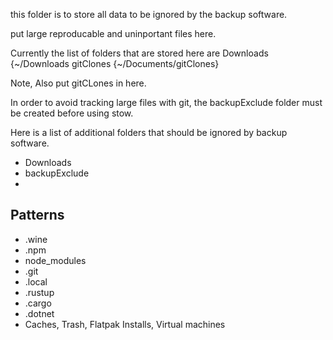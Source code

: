 this folder is to store all data to be ignored by the backup software.

put large reproducable and uninportant files here.

Currently the list of folders that are stored here are <src> <destination>
Downloads {~/Downloads
gitClones {~/Documents/gitClones}

Note, Also put gitCLones in here.

In order to avoid tracking large files with git, the backupExclude folder must be created before using stow.

Here is a list of additional folders that should be ignored by backup software.
 - Downloads
 - backupExclude
 - 
## Patterns
 - .wine
 - .npm
 - node_modules
 - .git
 - .local
 - .rustup
 - .cargo
 - .dotnet
 - Caches, Trash, Flatpak Installs, Virtual machines
